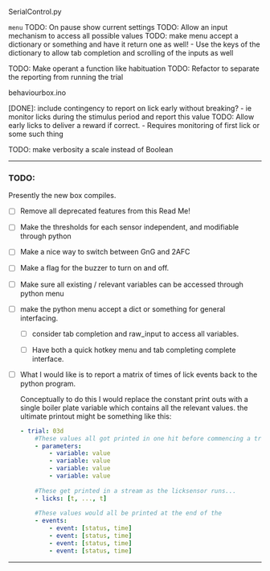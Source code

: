 
SerialControl.py 

`menu`
    TODO: On pause show current settings
    TODO: Allow an input mechanism to access all possible values
    TODO: make menu accept a dictionary or something and have it 
          return one as well!
            - Use the keys of the dictionary to allow tab 
              completion and scrolling of the inputs as well

TODO: Make operant a function like habituation
TODO: Refactor to separate the reporting from running the trial

behaviourbox.ino

[DONE]: include contingency to report on lick early without breaking?
        - ie monitor licks during the stimulus period and report this value
    TODO: Allow early licks to deliver a reward if correct.
        - Requires monitoring of first lick or some such thing

TODO: make verbosity a scale instead of Boolean


-------------------------------------------------------------------------------

### TODO:

Presently the new box compiles.

- [ ] Remove all deprecated features from this Read Me!
- [ ] Make the thresholds for each sensor independent, 
      and modifiable through python
- [ ] Make a nice way to switch between GnG and 2AFC
- [ ] Make a flag for the buzzer to turn on and off.
- [ ] Make sure all existing / relevant variables can be accessed through 
      python menu
- [ ] make the python menu accept a dict or something for general interfacing.
    - [ ] consider tab completion and raw_input to access all variables.
    - [ ] Have both a quick hotkey menu and tab completing complete interface.


- [ ] What I would like is to report a matrix of times of lick events back to the
     python program.

    Conceptually to do this I would replace the constant print outs
    with a single boiler plate variable which contains all the relevant values.
    the ultimate printout might be something like this:

    ```yaml
    - trial: 03d
        #These values all got printed in one hit before commencing a trial
        - parameters:
            - variable: value
            - variable: value
            - variable: value
            - variable: value
        
        #These get printed in a stream as the licksensor runs...
        - licks: [t, ..., t]
        
        #These values would all be printed at the end of the 
        - events:
            - event: [status, time]
            - event: [status, time]
            - event: [status, time]
            - event: [status, time]
    ```
--------------------------------------------------------------------------------
